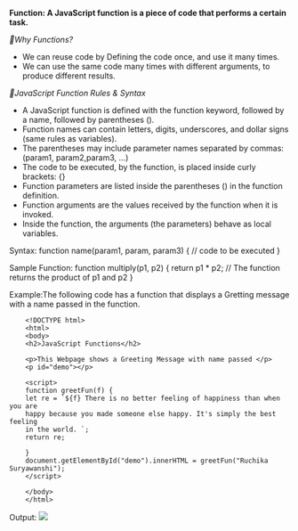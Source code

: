 **Function: A JavaScript function is a piece of code that performs a certain task.**

*🎇Why Functions?*
- We can reuse code by Defining the code once, and use it many times.
- We can use the same code many times with different arguments, to produce different results.

*🎇JavaScript Function Rules & Syntax*
- A JavaScript function is defined with the function keyword, followed by a name, followed by parentheses ().
- Function names can contain letters, digits, underscores, and dollar signs (same rules as variables).
- The parentheses may include parameter names separated by commas: (param1, param2,param3, ...)
- The code to be executed, by the function, is placed inside curly brackets: {}
- Function parameters are listed inside the parentheses () in the function definition.
- Function arguments are the values received by the function when it is invoked.
- Inside the function, the arguments (the parameters) behave as local variables.

Syntax: 
        function name(param1, param, param3) {
        // code to be executed
        }

Sample Function: 
        function multiply(p1, p2) {
        return p1 * p2;   // The function returns the product of p1 and p2
        }

Example:The following code has a function that displays a Gretting message with a name passed in the function.

        <!DOCTYPE html>
        <html>
        <body>
        <h2>JavaScript Functions</h2>

        <p>This Webpage shows a Greeting Message with name passed </p>
        <p id="demo"></p>

        <script>
        function greetFun(f) {
        let re = `${f} There is no better feeling of happiness than when you are
        happy because you made someone else happy. It's simply the best feeling 
        in the world. `;
        return re;

        }
        document.getElementById("demo").innerHTML = greetFun("Ruchika Suryawanshi");
        </script>

        </body>
        </html>

Output:
 <img src="https://github.com/RuchikaSuryawanshi7/winter-of-contributing/blob/Frontend_Web_Development_HTML_CSS_JS/Web_Development/Javascript/1.Functions_And_Scope/Javascript_Function/js_output.PNG">
